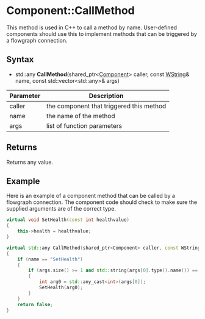 # Component::CallMethod

This method is used in C++ to call a method by name. User-defined components should use this to implement methods that can be triggered by a flowgraph connection.

## Syntax

- std::any **CallMethod**(shared_ptr<[Component](Component.md)\> caller, const [WString](WString.md)& name, const std::vector\<std::any\>& args)

| Parameter | Description |
|---|---|
| caller | the component that triggered this method |
| name | the name of the method |
| args | list of function parameters |

## Returns

Returns any value.

## Example

Here is an example of a component method that can be called by a flowgraph connection. The component code should check to make sure the supplied arguments are of the correct type.

```c++
virtual void SetHealth(const int healthvalue)
{
    this->health = healthvalue;
}

virtual std::any CallMethod(shared_ptr<Component> caller, const WString& name, const std::vector<std::any>& args)
{
    if (name == "SetHealth")
    {
        if (args.size() >= 1 and std::string(args[0].type().name()) == "int")
        {
            int arg0 = std::any_cast<int>(args[0]);
            SetHealth(arg0);
        }
    }
    return false;
}
```
